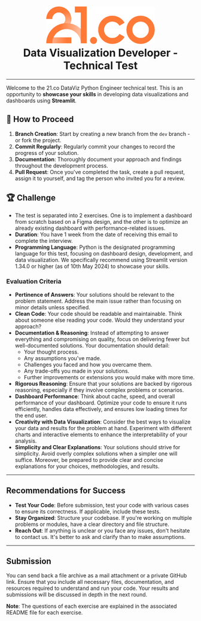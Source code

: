 <h1 align="center">
  <br>
  <img alt="21.co logo" width="" height="100" src="./public/Logo_Final_Orange.png">
  <br>
  <div>Data Visualization Developer - Technical Test</div>
</h1>

---

Welcome to the 21.co DataViz Python Engineer technical test. This is an opportunity to **showcase your skills** in developing data visualizations and dashboards using **Streamlit**.

## 🏃 How to Proceed

1. **Branch Creation**: Start by creating a new branch from the `dev` branch - or fork the project.
2. **Commit Regularly**: Regularly commit your changes to record the progress of your solution.
3. **Documentation**: Thoroughly document your approach and findings throughout the development process.
4. **Pull Request**: Once you've completed the task, create a pull request, assign it to yourself, and tag the person who invited you for a review.

## 🏆 Challenge

- The test is separated into 2 exercises. One is to implement a dashboard from scratch based on a Figma design, and the other is to optimize an already existing dashboard with performance-related issues.
- **Duration**: You have 1 week from the date of receiving this email to complete the interview.
- **Programming Language**: Python is the designated programming language for this test, focusing on dashboard design, development, and data visualization. We specifically recommend using Streamlit version 1.34.0 or higher (as of 10th May 2024) to showcase your skills.

### Evaluation Criteria

- **Pertinence of Answers**: Your solutions should be relevant to the problem statement. Address the main issue rather than focusing on minor details unless specified.
- **Clean Code**: Your code should be readable and maintainable. Think about someone else reading your code. Would they understand your approach?
- **Documentation & Reasoning**: Instead of attempting to answer everything and compromising on quality, focus on delivering fewer but well-documented solutions. Your documentation should detail:
  - Your thought process.
  - Any assumptions you've made.
  - Challenges you faced and how you overcame them.
  - Any trade-offs you made in your solutions.
  - Further improvements or extensions you would make with more time.
- **Rigorous Reasoning**: Ensure that your solutions are backed by rigorous reasoning, especially if they involve complex problems or scenarios.
- **Dashboard Performance**: Think about cache, speed, and overall performance of your dashboard. Optimize your code to ensure it runs efficiently, handles data effectively, and ensures low loading times for the end user.
- **Creativity with Data Visualization**: Consider the best ways to visualize your data and results for the problem at hand. Experiment with different charts and interactive elements to enhance the interpretability of your analysis.
- **Simplicity and Clear Explanations**: Your solutions should strive for simplicity. Avoid overly complex solutions when a simpler one will suffice. Moreover, be prepared to provide clear and concise explanations for your choices, methodologies, and results.

---

## Recommendations for Success

- **Test Your Code**: Before submission, test your code with various cases to ensure its correctness. If applicable, include these tests.
- **Stay Organized**: Structure your codebase. If you're working on multiple problems or modules, have a clear directory and file structure.
- **Reach Out**: If anything is unclear or you face any issues, don't hesitate to contact us. It's better to ask and clarify than to make assumptions.

---

## Submission

You can send back a file archive as a mail attachment or a private GitHub link. Ensure that you include all necessary files, documentation, and resources required to understand and run your code. Your results and submissions will be discussed in depth in the next round.

**Note**: The questions of each exercise are explained in the associated README file for each exercise.
